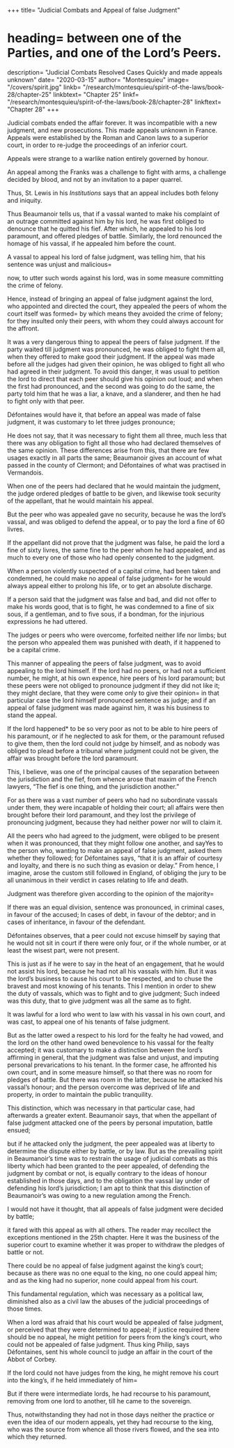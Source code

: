 

+++
title=  "Judicial Combats and Appeal of false Judgment"
# heading=  between one of the Parties, and one of the Lord’s Peers. 
description=  "Judicial Combats Resolved Cases Quickly and made appeals unknown"
date=  "2020-03-15"
author=  "Montesquieu"
image=  "/covers/spirit.jpg"
linkb=  "/research/montesquieu/spirit-of-the-laws/book-28/chapter-25"
linkbtext=  "Chapter 25"
linkf=  "/research/montesquieu/spirit-of-the-laws/book-28/chapter-28"
linkftext=  "Chapter 28"
+++


Judicial combats ended the affair forever. It was incompatible with a new judgment, and new prosecutions. This made appeals unknown in France. Appeals were established by the Roman and Canon laws to a superior court, in order to re-judge the proceedings of an inferior court.

Appeals were strange to a warlike nation entirely governed by honour. <!-- , was quite a stranger; and agreeably to this very spirit, the same methods were used against the judges, as was allowed against the parties. -->

An appeal among the Franks was a challenge to fight with arms, a challenge decided by blood, and not by an invitation to a paper quarrel. <!-- , the knowledge of which was deferred to succeeding ages. -->

Thus, St. Lewis in his *Institutions* says that an appeal includes both felony and iniquity. 

Thus Beaumanoir tells us, that if a vassal wanted to make his complaint of an outrage committed against him by his lord, he was first obliged to denounce that he quitted his fief. After which, he appealed to his lord paramount, and offered pledges of battle. Similarly, the lord renounced the homage of his vassal, if he appealed him before the count.

A vassal to appeal his lord of false judgment, was telling him, that his sentence was unjust and malicious= 

now, to utter such words against his lord, was in some measure committing the crime of felony.

Hence, instead of bringing an appeal of false judgment against the lord, who appointed and directed the court, they appealed the peers of whom the court itself was formed=  by which means they avoided the crime of felony; for they insulted only their peers, with whom they could always account for the affront.

It was a very dangerous thing to appeal the peers of false judgment. If the party waited till judgment was pronounced, he was obliged to fight them all, when they offered to make good their judgment. If the appeal was made before all the judges had given their opinion, he was obliged to fight all who had agreed in their judgment. To avoid this danger, it was usual to petition the lord to direct that each peer should give his opinion out loud; and when the first had pronounced, and the second was going to do the same, the party told him that he was a liar, a knave, and a slanderer, and then he had to fight only with that peer.

Défontaines would have it, that before an appeal was made of false judgment, it was customary to let three judges pronounce;

He does not say, that it was necessary to fight them all three, much less that there was any obligation to fight all those who had declared themselves of the same opinion.
These differences arise from this, that there are few usages exactly in all parts the same;
Beaumanoir gives an account of what passed in the county of Clermont; and Défontaines of what was practised in Vermandois.

When one of the peers had declared that he would maintain the judgment, the judge ordered pledges of battle to be given, and likewise took security of the appellant, that he would maintain his appeal.

But the peer who was appealed gave no security, because he was the lord’s vassal, and was obliged to defend the appeal, or to pay the lord a fine of 60 livres.

If the appellant did not prove that the judgment was false, he paid the lord a fine of sixty livres, the same fine to the peer whom he had appealed, and as much to every one of those who had openly consented to the judgment.

When a person violently suspected of a capital crime, had been taken and condemned, he could make no appeal of false judgment=  for he would always appeal either to prolong his life, or to get an absolute discharge.

If a person said that the judgment was false and bad, and did not offer to make his words good, that is to fight, he was condemned to a fine of six sous, if a gentleman, and to five sous, if a bondman, for the injurious expressions he had uttered.

The judges or peers who were overcome, forfeited neither life nor limbs; but the person who appealed them was punished with death, if it happened to be a capital crime.

This manner of appealing the peers of false judgment, was to avoid appealing to the lord himself. If the lord had no peers, or had not a sufficient number, he might, at his own expence, hire peers of his lord paramount; but these peers were not obliged to pronounce judgment if they did not like it; they might declare, that they were come only to give their opinion=  in that particular case the lord himself pronounced sentence as judge; and if an appeal of false judgment was made against him, it was his business to stand the appeal.

If the lord happened* to be so very poor as not to be able to hire peers of his paramount, or if he neglected to ask for them, or the paramount refused to give them, then the lord could not judge by himself, and as nobody was obliged to plead before a tribunal where judgment could not be given, the affair was brought before the lord paramount.

This, I believe, was one of the principal causes of the separation between the jurisdiction and the fief, from whence arose that maxim of the French lawyers, “The fief is one thing, and the jurisdiction another.”

For as there was a vast number of peers who had no subordinate vassals under them, they were incapable of holding their court;
all affairs were then brought before their lord paramount, and they lost the privilege of pronouncing judgment, because they had neither power nor will to claim it.

All the peers who had agreed to the judgment, were obliged to be present when it was pronounced, that they might follow one another, and sayYes to the person who, wanting to make an appeal of false judgment, asked them whether they followed; for Défontaines says, “that it is an affair of courtesy and loyalty, and there is no such thing as evasion or delay.” From hence, I imagine, arose the custom still followed in England, of obliging the jury to be all unanimous in their verdict in cases relating to life and death.

Judgment was therefore given according to the opinion of the majority= 

If there was an equal division, sentence was pronounced, in criminal cases, in favour of the accused;
In cases of debt, in favour of the debtor; and in cases of inheritance, in favour of the defendant.

Défontaines observes, that a peer could not excuse himself by saying that he would not sit in court if there were only four, or if the whole number, or at least the wisest part, were not present.

This is just as if he were to say in the heat of an engagement, that he would not assist his lord, because he had not all his vassals with him.
But it was the lord’s business to cause his court to be respected, and to chuse the bravest and most knowing of his tenants.
This I mention in order to shew the duty of vassals, which was to fight and to give judgment;
Such indeed was this duty, that to give judgment was all the same as to fight.

It was lawful for a lord who went to law with his vassal in his own court, and was cast, to appeal one of his tenants of false judgment.

But as the latter owed a respect to his lord for the fealty he had vowed, and the lord on the other hand owed benevolence to his vassal for the fealty accepted;
it was customary to make a distinction between the lord’s affirming in general,  that the judgment was false and unjust, and imputing personal prevarications to his tenant. In the former case, he affronted his own court, and in some measure himself, so that there was no room for pledges of battle. But there was room in the latter, because he attacked his vassal’s honour; and the person overcome was deprived of life and property, in order to maintain the public tranquility.

This distinction, which was necessary in that particular case, had afterwards a greater extent. Beaumanoir says, that when the appellant of false judgment attacked one of the peers by personal imputation, battle ensued;

but if he attacked only the judgment, the peer appealed was at liberty to determine the dispute either by battle, or by law.
But as the prevailing spirit in Beaumanoir’s time was to restrain the usage of judicial combats
as this liberty which had been granted to the peer appealed, of defending the judgment by combat or not, is equally contrary to the ideas of honour established in those days, and to the obligation the vassal lay under of defending his lord’s jurisdiction;
I am apt to think that this distinction of Beaumanoir’s was owing to a new regulation among the French.

I would not have it thought, that all appeals of false judgment were decided by battle;

it fared with this appeal as with all others.
The reader may recollect the exceptions mentioned in the 25th chapter.
Here it was the business of the superior court to examine whether it was proper to withdraw the pledges of battle or not.

There could be no appeal of false judgment against the king’s court; because as there was no one equal to the king, no one could appeal him; and as the king had no superior, none could appeal from his court.

This fundamental regulation, which was necessary as a political law, diminished also as a civil law the abuses of the judicial proceedings of those times.

When a lord was afraid that his court would be appealed of false judgment, or perceived that they were determined to appeal;
if justice required there should be no appeal, he might petition for peers from the king’s court, who could not be appealed of false judgment.
Thus king Philip, says Défontaines, sent his whole council to judge an affair in the court of the Abbot of Corbey.

If the lord could not have judges from the king, he might remove his court into the king’s, if he held immediately of him= 

But if there were intermediate lords, he had recourse to his paramount, removing from one lord to another, till he came to the sovereign.

Thus, notwithstanding they had not in those days neither the practice or even the idea of our modern appeals, yet they had recourse to the king, who was the source from whence all those rivers flowed, and the sea into which they returned.

